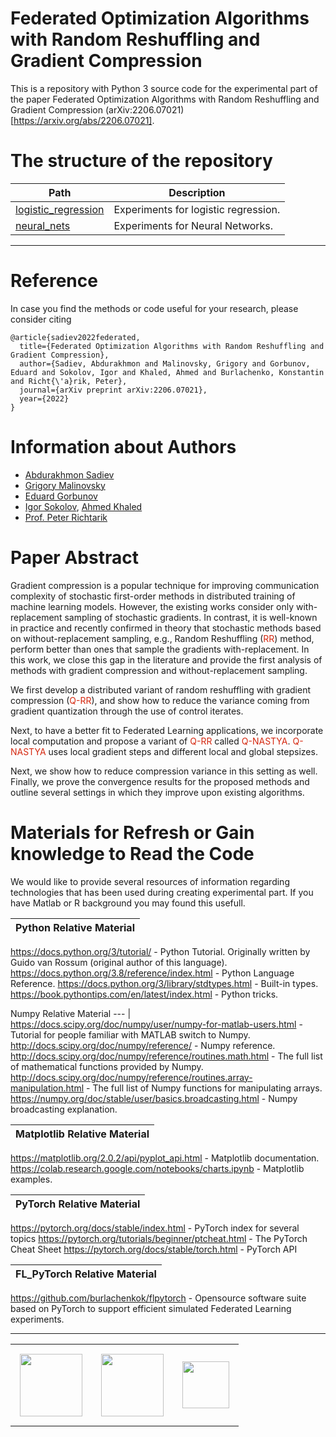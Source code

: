 # Federated Optimization Algorithms with Random Reshuffling and Gradient Compression

This is a repository with Python 3 source code for the experimental part of the paper Federated Optimization Algorithms with Random Reshuffling and Gradient Compression (arXiv:2206.07021)[https://arxiv.org/abs/2206.07021].

# The structure of the repository

Path | Description
--- | --- |
[logistic_regression](logistic_regression)  | Experiments for logistic regression.
[neural_nets](neural_nets)  | Experiments for Neural Networks.
----

# Reference
In case you find the methods or code useful for your research, please consider citing

```
@article{sadiev2022federated,
  title={Federated Optimization Algorithms with Random Reshuffling and Gradient Compression},
  author={Sadiev, Abdurakhmon and Malinovsky, Grigory and Gorbunov, Eduard and Sokolov, Igor and Khaled, Ahmed and Burlachenko, Konstantin and Richt{\'a}rik, Peter},
  journal={arXiv preprint arXiv:2206.07021},
  year={2022}
}
```

# Information about Authors

* [Abdurakhmon Sadiev](https://www.researchgate.net/profile/Abdurakhmon-Sadiev)
* [Grigory Malinovsky](https://grigory-malinovsky.github.io/)
* [Eduard Gorbunov](https://eduardgorbunov.github.io/)
* [Igor Sokolov](https://cemse.kaust.edu.sa/people/person/igor-sokolov), [Ahmed Khaled](https://rka97.github.io/)
* [Prof. Peter Richtarik](https://richtarik.org/) 

# Paper Abstract
Gradient compression is a popular technique for improving communication complexity of stochastic first-order methods in distributed training of machine learning models. 
However, the existing works consider only with-replacement sampling of stochastic gradients. In contrast, it is well-known in practice and recently confirmed
in theory that stochastic methods based on without-replacement sampling, e.g., Random Reshuffling (<span style="color:rgb(213,40,16)">RR</span>) method, perform better than ones that sample the gradients with-replacement. In this work, we close this gap in the literature and provide the first analysis of methods with gradient compression and without-replacement sampling. 

We first develop a distributed variant of random reshuffling with gradient compression (<span style="color:rgb(213,40,16)">Q-RR</span>), and show how to reduce the variance coming from gradient quantization through the use of control iterates. 

Next, to have a better fit to Federated Learning applications, we incorporate local computation and propose a variant of <span style="color:rgb(213,40,16)">Q-RR</span> called <span style="color:rgb(213,40,16)">Q-NASTYA</span>. <span style="color:rgb(213,40,16)">Q-NASTYA</span> uses local gradient steps and different local and global stepsizes.

Next, we show how to reduce compression variance in this setting as well. Finally, we prove the convergence results for the proposed methods and outline several settings in which they improve upon existing algorithms.

# Materials for Refresh or Gain knowledge to Read the Code

We would like to provide several resources of information regarding technologies that has been used during creating experimental part. If you have Matlab or R background you may found this usefull.

Python Relative Material |
--- |
https://docs.python.org/3/tutorial/ - Python Tutorial. Originally written by Guido van Rossum (original author of this language).
https://docs.python.org/3.8/reference/index.html - Python Language Reference.
https://docs.python.org/3/library/stdtypes.html - Built-in types.
https://book.pythontips.com/en/latest/index.html - Python tricks.

Numpy Relative Material
--- |
https://docs.scipy.org/doc/numpy/user/numpy-for-matlab-users.html - Tutorial for people familiar with MATLAB switch to Numpy.
http://docs.scipy.org/doc/numpy/reference/ - Numpy reference.
http://docs.scipy.org/doc/numpy/reference/routines.math.html - The full list of mathematical functions provided by Numpy.
http://docs.scipy.org/doc/numpy/reference/routines.array-manipulation.html - The full list of Numpy functions for manipulating arrays.
https://numpy.org/doc/stable/user/basics.broadcasting.html - Numpy broadcasting explanation.

Matplotlib Relative Material |
--- |
https://matplotlib.org/2.0.2/api/pyplot_api.html - Matplotlib documentation.
https://colab.research.google.com/notebooks/charts.ipynb - Matplotlib examples.

PyTorch Relative Material |
--- |
https://pytorch.org/docs/stable/index.html - PyTorch index for several topics
https://pytorch.org/tutorials/beginner/ptcheat.html -  The PyTorch Cheat Sheet
https://pytorch.org/docs/stable/torch.html -  PyTorch API

FL_PyTorch Relative Material |
--- |
https://github.com/burlachenkok/flpytorch - Opensource software suite based on PyTorch to support efficient simulated Federated Learning experiments.

----

<table style="text-align:center;">
<tr>
<td style="padding:15px;text-align:center;vertical-align:middle;"> <img height="100px" src="https://burlachenkok.github.io/materials/KAUST-logo.png"/> </td> 
<td style="padding:15px;text-align:center;vertical-align:middle;"> <img height="100px" src="https://burlachenkok.github.io/materials/mipt-logo.png"/> </td> 
<td style="padding:15px;text-align:center;vertical-align:middle;"> <img height="75px" src="https://burlachenkok.github.io/materials/princeton-university-logo.png"/> </td>
</tr>
</table>
